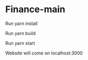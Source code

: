 # Finance-main
Run yarn install

Run yarn build

Run yarn start

  Website will come on localhost:3000
